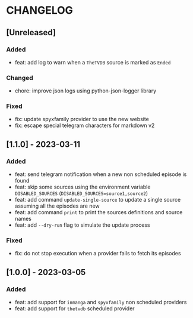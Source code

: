 # CHANGELOG

## [Unreleased]

### Added

- feat: add log to warn when a `TheTVDB` source is marked as `Ended`

### Changed

- chore: improve json logs using python-json-logger library

### Fixed

- fix: update spyxfamily provider to use the new website
- fix: escape special telegram characters for markdown v2

## [1.1.0] - 2023-03-11

### Added

- feat: send telegram notification when a new non scheduled episode is found
- feat: skip some sources using the environment variable `DISABLED_SOURCES` (`DISABLED_SOURCES=source1,source2`)
- feat: add command `update-single-source` to update a single source assuming all the episodes are new
- feat: add command `print` to print the sources definitions and source names
- feat: add `--dry-run` flag to simulate the update process

### Fixed

- fix: do not stop execution when a provider fails to fetch its episodes

## [1.0.0] - 2023-03-05

### Added

- feat: add support for `inmanga` and `spyxfamily` non scheduled providers
- feat: add support for `thetvdb` scheduled provider
